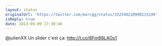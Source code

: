 ```yaml
---
layout: status
originalUrl: 'https://twitter.com/marcgg/status/332548210990133249'
isReply: true
date: 2013-05-09 17:30:46
---
```


@julienXX Un slider c'est ça: http://t.co/8Fm88LAOs1

